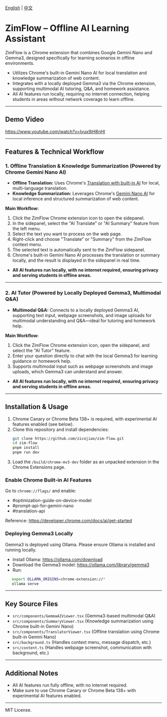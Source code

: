 [English](README.md) | [中文](README.zh_CN.md)

# ZimFlow – Offline AI Learning Assistant

ZimFlow is a Chrome extension that combines Google Gemini Nano and Gemma3, designed specifically for learning scenarios in offline environments.

- Utilizes Chrome's built-in Gemini Nano AI for local translation and knowledge summarization of web content.
- Integrates with a locally deployed Gemma3 via the Chrome extension, supporting multimodal AI tutoring, Q&A, and homework assistance.
- All AI features run locally, requiring no internet connection, helping students in areas without network coverage to learn offline.

---

## Demo Video

https://www.youtube.com/watch?v=Iyux9iH8nHI

---

## Features & Technical Workflow

### 1. Offline Translation & Knowledge Summarization (Powered by Chrome Gemini Nano AI)

- **Offline Translation:** Uses Chrome's [Translation with built-in AI](https://developer.chrome.com/docs/ai/translator-api) for local, multi-language translation.
- **Knowledge Summarization:** Leverages Chrome's [Gemini Nano AI](https://developer.chrome.com/docs/ai/prompt-api) for local inference and structured summarization of web content.

**Main Workflow:**
1. Click the ZimFlow Chrome extension icon to open the sidepanel.
2. In the sidepanel, select the "AI Translate" or "AI Summary" feature from the left menu.
3. Select the text you want to process on the web page.
4. Right-click and choose "Translate" or "Summary" from the ZimFlow context menu.
5. The selected text is automatically sent to the ZimFlow sidepanel.
6. Chrome's built-in Gemini Nano AI processes the translation or summary locally, and the result is displayed in the sidepanel in real time.

- **All AI features run locally, with no internet required, ensuring privacy and serving students in offline areas.**

---

### 2. AI Tutor (Powered by Locally Deployed Gemma3, Multimodal Q&A)

- **Multimodal Q&A:** Connects to a locally deployed Gemma3 AI, supporting text input, webpage screenshots, and image uploads for multimodal understanding and Q&A—ideal for tutoring and homework help.

**Main Workflow:**
1. Click the ZimFlow Chrome extension icon, open the sidepanel, and select the "AI Tutor" feature.
2. Enter your question directly to chat with the local Gemma3 for learning guidance or homework help.
3. Supports multimodal input such as webpage screenshots and image uploads, which Gemma3 can understand and answer.

- **All AI features run locally, with no internet required, ensuring privacy and serving students in offline areas.**

---

## Installation & Usage

1. Chrome Canary or Chrome Beta 138+ is required, with experimental AI features enabled (see below).
2. Clone this repository and install dependencies:
   ```bash
   git clone https://github.com/zicojiao/zim-flow.git
   cd zim-flow
   pnpm install
   pnpm run dev
   ```
3. Load the `/build/chrome-mv3-dev` folder as an unpacked extension in the Chrome Extensions page.

### Enable Chrome Built-in AI Features

Go to `chrome://flags/` and enable:
- #optimization-guide-on-device-model
- #prompt-api-for-gemini-nano
- #translation-api

Reference: https://developer.chrome.com/docs/ai/get-started

### Deploying Gemma3 Locally

Gemma3 is deployed using Ollama. Please ensure Ollama is installed and running locally.

- Install Ollama: https://ollama.com/download
- Download the Gemma3 model: https://ollama.com/library/gemma3
- Run:
```bash
   export OLLAMA_ORIGINS=chrome-extension://*
   ollama serve
```

---

## Key Source Files
- `src/components/GemmaAIViewer.tsx` (Gemma3-based multimodal Q&A)
- `src/components/SummaryViewer.tsx` (Knowledge summarization using Chrome built-in Gemini Nano)
- `src/components/TranslatorViewer.tsx` (Offline translation using Chrome built-in Gemini Nano)
- `src/background.ts` (Handles context menu, message dispatch, etc.)
- `src/content.ts` (Handles webpage screenshot, communication with background, etc.)

---

## Additional Notes

- All AI features run fully offline, with no internet required.
- Make sure to use Chrome Canary or Chrome Beta 138+ with experimental AI features enabled.

---

MIT License. 